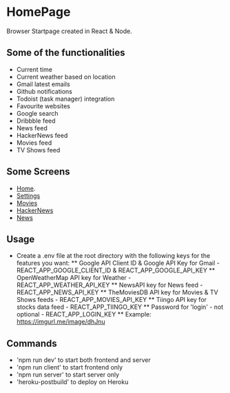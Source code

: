# HomePage
 Browser Startpage created in React & Node.
   
 ## Some of the functionalities
  * Current time
  * Current weather based on location
  * Gmail latest emails
  * Github notifications
  * Todoist (task manager) integration
  * Favourite websites
  * Google search
  * Dribbble feed
  * News feed
  * HackerNews feed
  * Movies feed
  * TV Shows feed
    
  ## Some Screens
  * [Home](https://imgurl.me/image/dPApM).
  * [Settings](https://imgurl.me/image/dPoch)
  * [Movies](https://imgurl.me/image/dPmMv)
  * [HackerNews](https://imgurl.me/image/dPljH)
  * [News](https://imgurl.me/image/dPOGR)
  
  ## Usage
  * Create a .env file at the root directory with the following keys for the features you want:
  ** Google API Client ID & Google API Key for Gmail - REACT_APP_GOOGLE_CLIENT_ID & REACT_APP_GOOGLE_API_KEY 
  ** OpenWeatherMap API key for Weather - REACT_APP_WEATHER_API_KEY 
  ** NewsAPI key for News feed - REACT_APP_NEWS_API_KEY
  ** TheMoviesDB API key for Movies & TV Shows feeds - REACT_APP_MOVIES_API_KEY
  ** Tiingo API key for stocks data feed - REACT_APP_TIINGO_KEY
  ** Password for 'login' - not optional - REACT_APP_LOGIN_KEY
  ** Example: https://imgurl.me/image/dhJnu
  
  ## Commands
  * 'npm run dev' to start both frontend and server
  * 'npm run client' to start frontend only
  * 'npm run server' to start server only
  * 'heroku-postbuild' to deploy on Heroku
  


